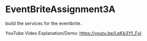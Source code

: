 # EventBriteAssignment3A
 build the services for the eventbrite.
 
 YouTube Video Explanation/Demo: https://youtu.be/LeKb3Yf_FxI
 
